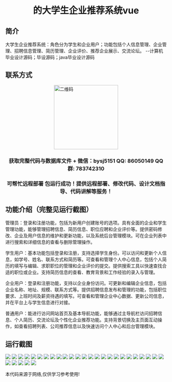 <p><h1 align="center">的大学生企业推荐系统vue</h1></p>

## 简介
大学生企业推荐系统：角色分为学生和企业用户；功能包括个人信息管理、企业管理、招聘信息管理、简历管理、企业评价、推荐企业展示、交流论坛。    --计算机毕业设计源码；毕设源码；java毕业设计源码


## 联系方式
<img src="https://bs-1329754181.cos.ap-shanghai.myqcloud.com/wx.jpg" alt="二维码" style="display: block; margin: 0 auto;" width="200px">
<p><h3 align="center">获取完整代码与数据库文件 + 微信：bysj5151 QQ: 86050149 QQ群: 783742310</h3></p>
<p><h3 align="center">可帮忙远程部署 包运行成功！提供远程部署、修改代码、设计文档指导、代码讲解等服务！</h3></p>

## 功能介绍（完整见运行截图）
管理员：登录和注册功能，包括为新用户创建账号的选项。具有全面的企业和学生管理功能，能够管理招聘信息、简历信息、职位应聘和企业评价等。提供密码修改、企业及用户信息的维护和更新功能，以及系统后台管理模块。可在企业列表中进行搜索和详细信息的查看与删除管理操作。

学生用户：基本功能包括登录和注册，支持选择学生身份。可以访问和更新个人信息，如学号、姓名、联系方式和简历等。可查看和管理个人中心信息，包括个人简历的填写与编辑、求职职位的管理和企业评价的提交。提供搜索工具以快速查找合适的职位或企业。支持简历信息的查看、教育背景和工作经验的录入与管理。

企业用户：登录和注册功能，支持以企业身份访问。可更新和编辑企业信息，包括企业名称、地址、规模、联系方式等。提供招聘信息发布和管理的功能，包括职位要求、上班时间及薪资待遇的填写。可查看和管理企业中心数据、更新公司信息，并在平台上与学生信息进行对接。

普通用户：能进行访问网站首页及基本导航功能，能够通过主导航栏访问招聘信息、个人简历、交流论坛及个性化企业推荐功能。支持背景切换及主页面互动操作，如查看招聘列表、公司推荐信息以及快速访问个人中心和后台管理模块。


## 运行截图
![](https://bs-1329754181.cos.ap-shanghai.myqcloud.com/ssm/UniversityStudentEnterpriseRecommendationSystem/img/001.jpg)
![](https://bs-1329754181.cos.ap-shanghai.myqcloud.com/ssm/UniversityStudentEnterpriseRecommendationSystem/img/002.jpg)
![](https://bs-1329754181.cos.ap-shanghai.myqcloud.com/ssm/UniversityStudentEnterpriseRecommendationSystem/img/003.jpg)
![](https://bs-1329754181.cos.ap-shanghai.myqcloud.com/ssm/UniversityStudentEnterpriseRecommendationSystem/img/004.jpg)
![](https://bs-1329754181.cos.ap-shanghai.myqcloud.com/ssm/UniversityStudentEnterpriseRecommendationSystem/img/005.jpg)
![](https://bs-1329754181.cos.ap-shanghai.myqcloud.com/ssm/UniversityStudentEnterpriseRecommendationSystem/img/006.jpg)
![](https://bs-1329754181.cos.ap-shanghai.myqcloud.com/ssm/UniversityStudentEnterpriseRecommendationSystem/img/007.jpg)
![](https://bs-1329754181.cos.ap-shanghai.myqcloud.com/ssm/UniversityStudentEnterpriseRecommendationSystem/img/008.jpg)
![](https://bs-1329754181.cos.ap-shanghai.myqcloud.com/ssm/UniversityStudentEnterpriseRecommendationSystem/img/009.jpg)
![](https://bs-1329754181.cos.ap-shanghai.myqcloud.com/ssm/UniversityStudentEnterpriseRecommendationSystem/img/010.jpg)
![](https://bs-1329754181.cos.ap-shanghai.myqcloud.com/ssm/UniversityStudentEnterpriseRecommendationSystem/img/011.jpg)
![](https://bs-1329754181.cos.ap-shanghai.myqcloud.com/ssm/UniversityStudentEnterpriseRecommendationSystem/img/012.jpg)
![](https://bs-1329754181.cos.ap-shanghai.myqcloud.com/ssm/UniversityStudentEnterpriseRecommendationSystem/img/013.jpg)
![](https://bs-1329754181.cos.ap-shanghai.myqcloud.com/ssm/UniversityStudentEnterpriseRecommendationSystem/img/014.jpg)
![](https://bs-1329754181.cos.ap-shanghai.myqcloud.com/ssm/UniversityStudentEnterpriseRecommendationSystem/img/015.jpg)
![](https://bs-1329754181.cos.ap-shanghai.myqcloud.com/ssm/UniversityStudentEnterpriseRecommendationSystem/img/016.jpg)
![](https://bs-1329754181.cos.ap-shanghai.myqcloud.com/ssm/UniversityStudentEnterpriseRecommendationSystem/img/017.jpg)
![](https://bs-1329754181.cos.ap-shanghai.myqcloud.com/ssm/UniversityStudentEnterpriseRecommendationSystem/img/018.jpg)
![](https://bs-1329754181.cos.ap-shanghai.myqcloud.com/ssm/UniversityStudentEnterpriseRecommendationSystem/img/019.jpg)
![](https://bs-1329754181.cos.ap-shanghai.myqcloud.com/ssm/UniversityStudentEnterpriseRecommendationSystem/img/020.jpg)
![](https://bs-1329754181.cos.ap-shanghai.myqcloud.com/ssm/UniversityStudentEnterpriseRecommendationSystem/img/021.jpg)
![](https://bs-1329754181.cos.ap-shanghai.myqcloud.com/ssm/UniversityStudentEnterpriseRecommendationSystem/img/022.jpg)
![](https://bs-1329754181.cos.ap-shanghai.myqcloud.com/ssm/UniversityStudentEnterpriseRecommendationSystem/img/023.jpg)
![](https://bs-1329754181.cos.ap-shanghai.myqcloud.com/ssm/UniversityStudentEnterpriseRecommendationSystem/img/024.jpg)
![](https://bs-1329754181.cos.ap-shanghai.myqcloud.com/ssm/UniversityStudentEnterpriseRecommendationSystem/img/025.jpg)
![](https://bs-1329754181.cos.ap-shanghai.myqcloud.com/ssm/UniversityStudentEnterpriseRecommendationSystem/img/026.jpg)
![](https://bs-1329754181.cos.ap-shanghai.myqcloud.com/ssm/UniversityStudentEnterpriseRecommendationSystem/img/027.jpg)
![](https://bs-1329754181.cos.ap-shanghai.myqcloud.com/ssm/UniversityStudentEnterpriseRecommendationSystem/img/028.jpg)
![](https://bs-1329754181.cos.ap-shanghai.myqcloud.com/ssm/UniversityStudentEnterpriseRecommendationSystem/img/029.jpg)
![](https://bs-1329754181.cos.ap-shanghai.myqcloud.com/ssm/UniversityStudentEnterpriseRecommendationSystem/img/030.jpg)

<p>本代码来源于网络,仅供学习参考使用!</p>
